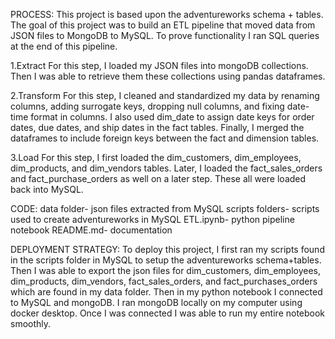 PROCESS:
This project is based upon the adventureworks schema + tables. The goal of this project was to build an ETL pipeline that moved data from JSON files to MongoDB to MySQL. To prove functionality I ran SQL queries at the end of this pipeline.

1.Extract
For this step, I loaded my JSON files into mongoDB collections. Then I was able to retrieve them these collections using pandas dataframes.

2.Transform
For this step, I cleaned and standardized my data by renaming columns, adding surrogate keys, dropping null columns, and fixing date-time format in columns. I also used dim_date to assign date keys for order dates, due dates, and ship dates in the fact tables. Finally, I merged the dataframes to include foreign keys between the fact and dimension tables.

3.Load
For this step, I first loaded the dim_customers, dim_employees, dim_products, and dim_vendors tables. Later, I loaded the fact_sales_orders and fact_purchase_orders as well on a later step. These all were loaded back into MySQL.



CODE: 
data folder- json files extracted from MySQL
scripts folders- scripts used to create adventureworks in MySQL
ETL.ipynb- python pipeline notebook
README.md- documentation



DEPLOYMENT STRATEGY:
To deploy this project, I first ran my scripts found in the scripts folder in MySQL to setup the adventureworks schema+tables. Then I was able to export the json files for dim_customers, dim_employees, dim_products, dim_vendors, fact_sales_orders, and fact_purchases_orders which are found in my data folder. Then in my python notebook I connected to MySQL and mongoDB. I ran mongoDB locally on my computer using docker desktop. Once I was connected I was able to run my entire notebook smoothly.
